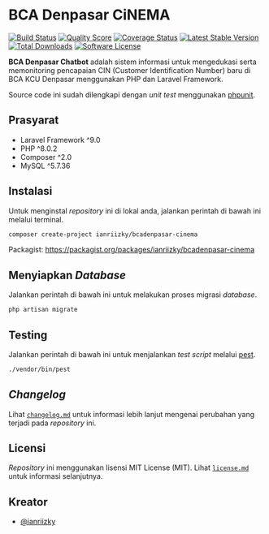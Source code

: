 # BCA Denpasar CiNEMA

[![Build Status](https://github.com/ianriizky/bcadenpasar-cinema/workflows/test/badge.svg)](https://github.com/ianriizky/bcadenpasar-cinema/actions)
[![Quality Score](https://img.shields.io/scrutinizer/g/ianriizky/bcadenpasar-cinema.svg?style=flat)](https://scrutinizer-ci.com/g/ianriizky/bcadenpasar-cinema)
[![Coverage Status](https://coveralls.io/repos/github/ianriizky/bcadenpasar-cinema/badge.svg)](https://coveralls.io/github/ianriizky/bcadenpasar-cinema)
[![Latest Stable Version](https://poser.pugx.org/ianriizky/bcadenpasar-cinema/v/stable.svg)](https://packagist.org/packages/ianriizky/bcadenpasar-cinema)
[![Total Downloads](https://poser.pugx.org/ianriizky/bcadenpasar-cinema/d/total.svg)](https://packagist.org/packages/ianriizky/bcadenpasar-cinema)
[![Software License](https://poser.pugx.org/ianriizky/bcadenpasar-cinema/license.svg)](https://packagist.org/packages/ianriizky/bcadenpasar-cinema)

**BCA Denpasar Chatbot** adalah sistem informasi untuk mengedukasi serta memonitoring pencapaian CIN (Customer Identification Number) baru di BCA KCU Denpasar menggunakan PHP dan Laravel Framework.

Source code ini sudah dilengkapi dengan *unit test* menggunakan [phpunit](https://phpunit.de).

## Prasyarat

- Laravel Framework ^9.0
- PHP ^8.0.2
- Composer ^2.0
- MySQL ^5.7.36

## Instalasi

Untuk menginstal *repository* ini di lokal anda, jalankan perintah di bawah ini melalui terminal.

```bash
composer create-project ianriizky/bcadenpasar-cinema
```

Packagist: https://packagist.org/packages/ianriizky/bcadenpasar-cinema

## Menyiapkan *Database*
Jalankan perintah di bawah ini untuk melakukan proses migrasi *database*.

```bash
php artisan migrate
```

## Testing

Jalankan perintah di bawah ini untuk menjalankan *test script* melalui [pest](https://pestphp.com/).

```bash
./vendor/bin/pest
```

## *Changelog*

Lihat [`changelog.md`](CHANGELOG.md) untuk informasi lebih lanjut mengenai perubahan yang terjadi pada *repository* ini.

## Licensi

*Repository* ini menggunakan lisensi MIT License (MIT). Lihat [`license.md`](LICENSE.md) untuk informasi selanjutnya.

## Kreator

- [@ianriizky](https://github.com/ianriizky)
